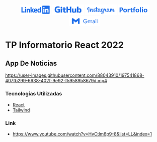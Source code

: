<p align="center">
  <a href="https://www.linkedin.com/in/giulianoconti/"><img width="100" src="https://raw.githubusercontent.com/giulianoconti/api/main/svgs/linkedin.svg" alt="LinkedIn"></a>
  <a href="https://github.com/giulianoconti"><img width="100" src="https://raw.githubusercontent.com/giulianoconti/api/main/svgs/github.svg" alt="GitHub"></a>
  <a href="https://www.instagram.com/giulianocontii/"><img width="100" src="https://raw.githubusercontent.com/giulianoconti/api/main/svgs/instagram.svg" alt="Instagram"></a>
  <a href="https://giulianoconti.com/"><img width="100" src="https://raw.githubusercontent.com/giulianoconti/api/main/svgs/portfolio.svg" alt="Portfolio"></a>
  <a href="mailto:giuliconti1@gmail.com"><img width="100" src="https://raw.githubusercontent.com/giulianoconti/api/main/svgs/gmail.svg" alt="Mail"></a>
</p>

# TP Informatorio React 2022

## App De Noticias

https://user-images.githubusercontent.com/88043910/197541868-407fb299-6638-402f-9e92-f59589b8679d.mp4

### Tecnologías Utilizadas

* [React](https://reactjs.org/)
* [Tailwind](https://tailwindcss.com/)

### Link

* https://www.youtube.com/watch?v=HvCtlm6p9-8&list=LL&index=1
